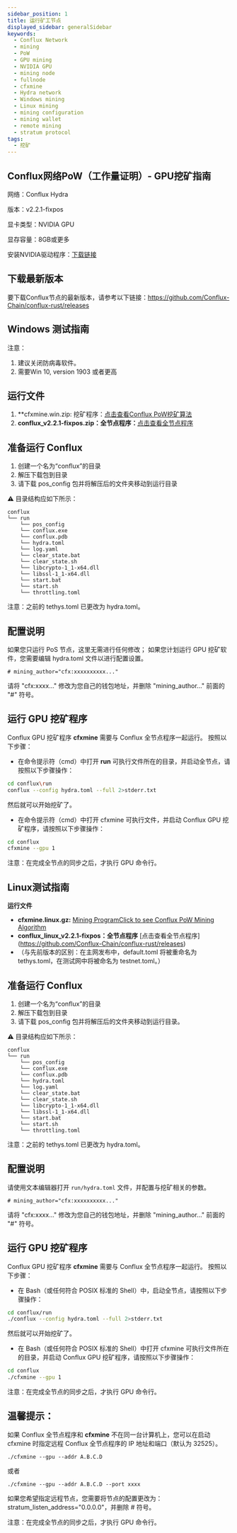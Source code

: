 ```yaml
---
sidebar_position: 1
title: 运行矿工节点
displayed_sidebar: generalSidebar
keywords:
  - Conflux Network
  - mining
  - PoW
  - GPU mining
  - NVIDIA GPU
  - mining node
  - fullnode
  - cfxmine
  - Hydra network
  - Windows mining
  - Linux mining
  - mining configuration
  - mining wallet
  - remote mining
  - stratum protocol
tags:
  - 挖矿
---
```


## Conflux网络PoW（工作量证明）- GPU挖矿指南

网络：Conflux Hydra

版本：v2.2.1-fixpos

显卡类型：NVIDIA GPU

显存容量：8GB或更多

安装NVIDIA驱动程序：[下载链接](https://www.nvidia.cn/Download/index.aspx?lang=cn)

## 下载最新版本
要下载Conflux节点的最新版本，请参考以下链接：https://github.com/Conflux-Chain/conflux-rust/releases


## Windows 测试指南
注意：

1. 建议关闭防病毒软件。
2. 需要Win 10, version 1903 或者更高

## 运行文件

1. **cfxmine.win.zip: 挖矿程序：[点击查看Conflux PoW挖矿算法](https://github.com/Conflux-Chain/open-cfxmine/releases)
2. **conflux_v2.2.1-fixpos.zip：全节点程序：**[点击查看全节点程序](https://github.com/Conflux-Chain/conflux-rust/releases)

## 准备运行 Conflux
1. 创建一个名为“conflux”的目录
2. 解压下载包到目录
3. 请下载 pos_config 包并将解压后的文件夹移动到运行目录

:warning: 目录结构应如下所示：

```
conflux
└── run
    └── pos_config
    └── conflux.exe
    └── conflux.pdb
    └── hydra.toml
    └── log.yaml
    └── clear_state.bat
    └── clear_state.sh
    └── libcrypto-1_1-x64.dll
    └── libssl-1_1-x64.dll
    └── start.bat
    └── start.sh
    └── throttling.toml
```

注意：之前的 tethys.toml 已更改为 hydra.toml。


## 配置说明

如果您只运行 PoS 节点，这里无需进行任何修改； 如果您计划运行 GPU 挖矿软件，您需要编辑 hydra.toml 文件以进行配置设置。

```
# mining_author="cfx:xxxxxxxxxx..."
```

请将 "cfx:xxxx..." 修改为您自己的钱包地址，并删除 "mining_author..." 前面的 "#" 符号。


## 运行 GPU 挖矿程序

Conflux GPU 挖矿程序 **cfxmine** 需要与 Conflux 全节点程序一起运行。 按照以下步骤：

- 在命令提示符（cmd）中打开 **run** 可执行文件所在的目录，并启动全节点，请按照以下步骤操作：

```bash
cd conflux\run
conflux --config hydra.toml --full 2>stderr.txt
```

然后就可以开始挖矿了。

- 在命令提示符（cmd）中打开 cfxmine 可执行文件，并启动 Conflux GPU 挖矿程序，请按照以下步骤操作：

```bash
cd conflux
cfxmine --gpu 1
```

注意：在完成全节点的同步之后，才执行 GPU 命令行。

## Linux测试指南

**运行文件**

- **cfxmine.linux.gz:** [Mining ProgramClick to see Conflux PoW Mining Algorithm](https://github.com/Conflux-Chain/open-cfxmine/releases)
- **conflux_linux_v2.2.1-fixpos：全节点程序** \[点击查看全节点程序\] (https://github.com/Conflux-Chain/conflux-rust/releases)
- （与先前版本的区别：在主网发布中，default.toml 将被重命名为 tethys.toml，在测试网中将被命名为 testnet.toml。）

## 准备运行 Conflux

1. 创建一个名为“conflux”的目录
2. 解压下载包到目录
3. 请下载 pos_config 包并将解压后的文件夹移动到运行目录。

:warning: 目录结构应如下所示：

```
conflux
└── run
    └── pos_config
    └── conflux.exe
    └── conflux.pdb
    └── hydra.toml
    └── log.yaml
    └── clear_state.bat
    └── clear_state.sh
    └── libcrypto-1_1-x64.dll
    └── libssl-1_1-x64.dll
    └── start.bat
    └── start.sh
    └── throttling.toml
```

注意：之前的 tethys.toml 已更改为 hydra.toml。

## 配置说明

请使用文本编辑器打开 `run/hydra.toml` 文件，并配置与挖矿相关的参数。

```
# mining_author="cfx:xxxxxxxxxx..."
```

请将 "cfx:xxxx..." 修改为您自己的钱包地址，并删除 "mining_author..." 前面的 "#" 符号。


## 运行 GPU 挖矿程序

Conflux GPU 挖矿程序 **cfxmine** 需要与 Conflux 全节点程序一起运行。 按照以下步骤：

- 在 Bash（或任何符合 POSIX 标准的 Shell）中，启动全节点，请按照以下步骤操作：

```bash
cd conflux/run
./conflux --config hydra.toml --full 2>stderr.txt
```

然后就可以开始挖矿了。

- 在 Bash（或任何符合 POSIX 标准的 Shell）中打开 cfxmine 可执行文件所在的目录，并启动 Conflux GPU 挖矿程序，请按照以下步骤操作：

```bash
cd conflux
./cfxmine --gpu 1
```

注意：在完成全节点的同步之后，才执行 GPU 命令行。

## 温馨提示：

如果 Conflux 全节点程序和 **cfxmine** 不在同一台计算机上，您可以在启动 cfxmine 时指定远程 Conflux 全节点程序的 IP 地址和端口（默认为 32525）。

```
./cfxmine --gpu --addr A.B.C.D
```

或者

```
./cfxmine --gpu --addr A.B.C.D --port xxxx
```

如果您希望指定远程节点，您需要将节点的配置更改为：stratum_listen_address="0.0.0.0"，并删除 # 符号。

注意：在完成全节点的同步之后，才执行 GPU 命令行。
